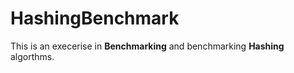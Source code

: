 # HashingBenchmark

This is an execerise in **Benchmarking** and benchmarking **Hashing** algorthms.

